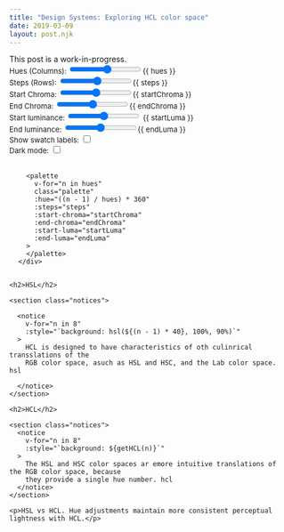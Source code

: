 ```yaml
---
title: "Design Systems: Exploring HCL color space"
date: 2019-03-09
layout: post.njk
---
```


<div class="notice">This post is a work-in-progress.</div>


<!-- However, their luminance variation does not match the way humans perceive color.
      Perceptually uniform color spaces outperform RFB in cases such as high noise environments. The
      Lab color space does correspond to the three channels of human perceptions, but it has poor
      hue constancy, especially in the blue range. hcl -->

<div
  id="app"
  :class="{'hide-labels': !showLabels}"
>


  <section class="app-controls">
    Hues (Columns): <input type="range" min="1" max="18" step="1" v-model.number="hues">{{ hues }}<br>
    Steps (Rows): <input type="range" min="1" max="20" step="1" v-model.number="steps">{{ steps }}<br>
    Start Chroma: <input type="range" min="1" max="150" v-model.number="startChroma">{{ startChroma }}<br>
    End Chroma: <input type="range" min="1" max="150" v-model.number="endChroma">{{ endChroma }}<br>
    Start luminance: <input type="range" min="1" max="150" v-model.number="startLuma"> {{ startLuma }} <br>
    End luminance: <input type="range" min="1" max="150" v-model.number="endLuma">{{ endLuma }}<br>
    <label class="checkbox-label">
      Show swatch labels: <input type="checkbox" v-model="showLabels" class="checkbox" /><br>
    </label>
    <label class="checkbox-label">
      Dark mode: <input type="checkbox" v-model="darkMode" class="checkbox" /><br>
    </label>
  </section>
  <br>

  <section>
    <div class="palettes">
      <palette
        class="palette"
        :steps="steps"
        :start-chroma="0"
        :end-chroma="0"
        :start-luma="startLuma"
        :end-luma="endLuma"
      >
      </palette>

      <palette
        v-for="n in hues"
        class="palette"
        :hue="((n - 1) / hues) * 360"
        :steps="steps"
        :start-chroma="startChroma"
        :end-chroma="endChroma"
        :start-luma="startLuma"
        :end-luma="endLuma"
      >
      </palette>
    </div>
  </section>

  <div>

    <h2>HSL</h2>

    <section class="notices">

      <notice
        v-for="n in 8"
        :style="`background: hsl(${(n - 1) * 40}, 100%, 90%)`"
      >
        HCL is designed to have characteristics of oth culinrical transslations of the
        RGB color space, asuch as HSL and HSC, and the Lab color space. hsl

      </notice>
    </section>

    <h2>HCL</h2>

    <section class="notices">
      <notice
        v-for="n in 8"
        :style="`background: ${getHCL(n)}`"
      >
        The HSL and HSC color spaces ar emore intuitive translations of the RGB color space, because
        they provide a single hue number. hcl
      </notice>
    </section>

    <p>HSL vs HCL. Hue adjustments maintain more consistent perceptual lightness with HCL.</p>
  </div>

</div>


<script type="text/x-template" id="tpl-swatch">
  <div
    class="swatch"
    :class="{
      'clipped': clipped,
      'not-compliant': !aaCompliant
    }"
    :style="`
      background: ${backgroundColor};
      color: ${color}
    `"
  >
    <div class="swatch-label">
      <div class="swatch-name">{{ name }}</div>
      <div class="swatch-hex">{{ backgroundColor }}</div>
      <div class="swatch-wcag" v-if="!aaCompliant">
        WCAG {{ Math.round(wcag * 100) / 100 }}
      </div>
    </div>
  </div>
</script>

<script type="text/x-template" id="tpl-palette">
  <div>
    <swatch
      v-for="step in steps"
      :h="hue"
      :c="startChroma + ((endChroma - startChroma)  * ((step - 1) / (steps - 1)))"
      :l="startLuma + ((endLuma - startLuma) * ((step - 1) / (steps - 1)))"
      :palette-size="steps"
    >
    </swatch>
  </div>
</script>


<script type="text/x-template" id="tpl-notice">
  <div class="notice-example">
    <slot />
  </div>
</script>


<script src="/js/vue.min.js"></script>
<script src="/js/chroma.min.js"></script>

<script>
Vue.component('notice', {
  template: '#tpl-notice',
});


Vue.component('swatch', {
  template: '#tpl-swatch',
  props: {
    h: { type: Number, required: true },
    c: { type: Number, required: true },
    l: { type: Number, required: true },
    paletteSize: { type: Number },
  },
  data() {
    return {
      chromaVal: null,
      clipped: false,
    };
  },
  computed: {
    color() {
      return (this.l < 50) ? '#ffffff' : '#000000';
    },
    backgroundColor() {
      let c = chroma.hcl(this.h, this.c, this.l);
      // this.superClipped = c._rgb._unclipped.some((val) => val > 500 || val < -500);
      this.clipped =  c.clipped();
      return c.hex();
    },
    name() {
      // 0 = red, 120 = green, blue = 240,
      let label;
      if (this.c === 0) {
        label = 'gray';
      } else if (this.h < 20) {
        label = 'pink';
      } else if (this.h < 40) {
        label = 'rose';
      } else if (this.h < 60) {
        label = 'red';
      } else if (this.h < 80) {
        label = 'orange';
      } else if (this.h < 100) {
        label = 'brown';
      } else if (this.h < 120) {
        label = 'olive';
      } else if (this.h < 140) {
        label =  'forest';
      } else if (this.h < 160) {
        label =  'green';
      } else if (this.h < 180) {
        label =  'teal';
      } else if (this.h < 200) {
        label =  'mint';
      } else if (this.h < 220) {
        label =  'turqouise';
      } else if (this.h < 240) {
        label =  'baby-blue';
      } else if (this.h < 260) {
        label =  'powder-blue';
      } else if (this.h < 280) {
        label =  'blue';
      } else if (this.h < 300) {
        label =  'cobalt';
      } else if (this.h < 320) {
        label =  'indigo';
      } else if (this.h < 340) {
        label =  'purple';
      } else if (this.h < 360) {
        label =  'plum';
      }


      label += `-${100 - Math.ceil(((this.l / 150) * 100) / 5) *  5}`;

      return label;
      // return this.backgroundColor;
    },
    wcag() {
        return chroma.contrast(this.color, this.backgroundColor);
    },
    aaCompliant() {
      return this.wcag >= 4.51;
    }

  },

});

Vue.component('palette', {
  template: '#tpl-palette',
  props: {
    steps: { type: Number, default: 10 },
    hue: { type: Number, default: 0 },
    startChroma: { type: Number, default: 60 },
    endChroma: { type: Number, default: 60 },
    startLuma: { type: Number, default: 20 },
    endLuma: { type: Number,  default: 120 },
  },
});

new Vue({
  el: '#app',
  data() {
    return {
      darkMode: false,
      showLabels: true,

      hues: 18,
      steps: 5,
      startChroma: 30,
      endChroma: 120,
      startLuma: 90,
      endLuma: 20,
    };
  },

  methods: {
    getHCL(n) {
      let c = chroma.hcl(((n - 1) * 40), 20, 90);
      return c;
    },
  },

  watch: {
    darkMode(val) {
      const body = document.querySelector('body');
      body.classList.toggle('dark-mode');
    }
  }
});
</script>

<link rel="stylesheet" href="/css/forms.css">

<style>
.app-controls {
  font-family: var(--monospace);
  font-size: 13px;
}

.palettes {
  display: flex;
  flex-wrap: wrap;
}

.palette {
  margin: 0 16px 16px 0;
}

.swatch {
  position: relative;
  width: 6rem;
  height: 2.5rem;
  padding: 8px;
  font-size: 11px;
  font-family: var(--monospace);
}

.swatch-name {
  font-weight: 600;
}

.hide-labels .swatch-label {
  display: none;
}

.not-compliant::after {
  position: absolute;
  content: 'AA';
  right: 8px;
  top: calc(50% - 5px);
  opacity: 0.85;
  padding: 0 2px;
  color: black;
  background: #fff;
  border-radius: 2px;
  text-decoration: line-through;
}

.notices {
  display: flex;
  flex-wrap: wrap;
  margin-bottom: 48px;
}

.notice-example {
  width: 18rem;
  color: black;
  font-size: 0.75rem;
  padding: 16px;
  margin: 0 16px 16px 0;
  border-radius: 4px;
}
</style>
